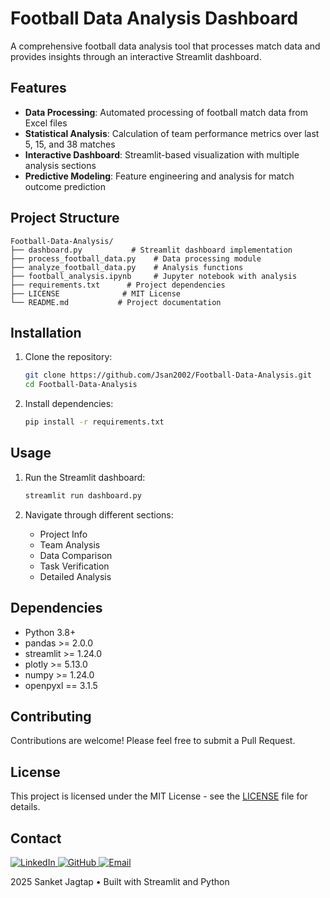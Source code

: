 # Football Data Analysis Dashboard

A comprehensive football data analysis tool that processes match data and provides insights through an interactive Streamlit dashboard.

## Features

- **Data Processing**: Automated processing of football match data from Excel files
- **Statistical Analysis**: Calculation of team performance metrics over last 5, 15, and 38 matches
- **Interactive Dashboard**: Streamlit-based visualization with multiple analysis sections
- **Predictive Modeling**: Feature engineering and analysis for match outcome prediction

## Project Structure

```
Football-Data-Analysis/
├── dashboard.py           # Streamlit dashboard implementation
├── process_football_data.py    # Data processing module
├── analyze_football_data.py    # Analysis functions
├── football_analysis.ipynb     # Jupyter notebook with analysis
├── requirements.txt      # Project dependencies
├── LICENSE              # MIT License
└── README.md           # Project documentation
```

## Installation

1. Clone the repository:
   ```bash
   git clone https://github.com/Jsan2002/Football-Data-Analysis.git
   cd Football-Data-Analysis
   ```

2. Install dependencies:
   ```bash
   pip install -r requirements.txt
   ```

## Usage

1. Run the Streamlit dashboard:
   ```bash
   streamlit run dashboard.py
   ```

2. Navigate through different sections:
   - Project Info
   - Team Analysis
   - Data Comparison
   - Task Verification
   - Detailed Analysis

## Dependencies

- Python 3.8+
- pandas >= 2.0.0
- streamlit >= 1.24.0
- plotly >= 5.13.0
- numpy >= 1.24.0
- openpyxl == 3.1.5

## Contributing

Contributions are welcome! Please feel free to submit a Pull Request.

## License

This project is licensed under the MIT License - see the [LICENSE](LICENSE) file for details.

## Contact

<div class="social-links">
    <a href="https://www.linkedin.com/in/sanket-jagtap-966116283/" target="_blank">
        <img src="https://img.shields.io/badge/LinkedIn-0077B5?style=for-the-badge&logo=linkedin&logoColor=white" alt="LinkedIn">
    </a>
    <a href="https://github.com/Jsan2002" target="_blank">
        <img src="https://img.shields.io/badge/GitHub-100000?style=for-the-badge&logo=github&logoColor=white" alt="GitHub">
    </a>
    <a href="mailto:sanketjagtap2002@gmail.com">
        <img src="https://img.shields.io/badge/Email-D14836?style=for-the-badge&logo=gmail&logoColor=white" alt="Email">
    </a>
</div>



 2025 Sanket Jagtap • Built with Streamlit and Python

